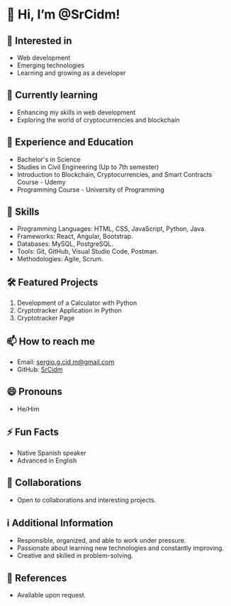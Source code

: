 # 👋 Hi, I’m @SrCidm!

## 👀 Interested in
- Web development
- Emerging technologies
- Learning and growing as a developer

## 🌱 Currently learning
- Enhancing my skills in web development
- Exploring the world of cryptocurrencies and blockchain

## 💼 Experience and Education
- Bachelor's in Science
- Studies in Civil Engineering (Up to 7th semester)
- Introduction to Blockchain, Cryptocurrencies, and Smart Contracts Course - Udemy
- Programming Course - University of Programming

## 🚀 Skills
- Programming Languages: HTML, CSS, JavaScript, Python, Java.
- Frameworks: React, Angular, Bootstrap.
- Databases: MySQL, PostgreSQL.
- Tools: Git, GitHub, Visual Studio Code, Postman.
- Methodologies: Agile, Scrum.

## 🛠️ Featured Projects
1. Development of a Calculator with Python
2. Cryptotracker Application in Python
3. Cryptotracker Page

## 📫 How to reach me
- Email: sergio.g.cid.m@gmail.com
- GitHub: [SrCidm](https://github.com/SrCidm)

## 😄 Pronouns
- He/Him

## ⚡ Fun Facts
- Native Spanish speaker
- Advanced in English

## 🤝 Collaborations
- Open to collaborations and interesting projects.

## ℹ️ Additional Information
- Responsible, organized, and able to work under pressure.
- Passionate about learning new technologies and constantly improving.
- Creative and skilled in problem-solving.

## 📜 References
- Available upon request.
